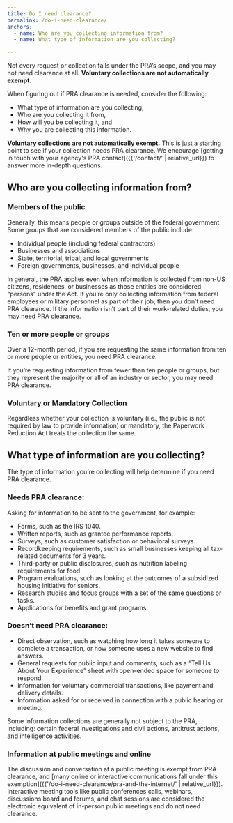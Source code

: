 ```yaml
---
title: Do I need clearance?
permalink: /do-i-need-clearance/
anchors:
  - name: Who are you collecting information from?
  - name: What type of information are you collecting?

---
```


Not every request or collection falls under the PRA’s scope, and you may not need clearance at all. **Voluntary collections are not automatically exempt.**

When figuring out if PRA clearance is needed, consider the following:

- What type of information are you collecting,
- Who are you collecting it from,
- How will you be collecting it, and
- Why you are collecting this information.

**Voluntary collections are not automatically exempt.** This is just a starting point to see if your collection needs PRA clearance. We encourage [getting in touch with your agency's PRA contact]({{'/contact/' | relative_url}}) to answer more in-depth questions.

## Who are you collecting information from?

### Members of the public

Generally, this means people or groups outside of the federal government. Some groups that are considered members of the public include:

- Individual people (including federal contractors)
- Businesses and associations
- State, territorial, tribal, and local governments
- Foreign governments, businesses, and individual people

In general, the PRA applies even when information is collected from non-US citizens, residences, or businesses as those entities are considered “persons” under the Act. If you’re only collecting information from federal employees or military personnel as part of their job, then you don’t need PRA clearance. If the information isn’t part of their work-related duties, you may need PRA clearance.

### Ten or more people or groups

Over a 12-month period, if you are requesting the same information from ten or more people or entities, you need PRA clearance.

If you’re requesting information from fewer than ten people or groups, but they represent the majority or all of an industry or sector, you may need PRA clearance.

### Voluntary or Mandatory Collection

Regardless whether your collection is voluntary (i.e., the public is not required by law to provide information) or mandatory, the Paperwork Reduction Act treats the collection the same.

## What type of information are you collecting?

The type of information you’re collecting will help determine if you need PRA clearance.

### Needs PRA clearance:

Asking for information to be sent to the government, for example:

- Forms, such as the IRS 1040.
- Written reports, such as grantee performance reports.
- Surveys, such as customer satisfaction or behavioral surveys.
- Recordkeeping requirements, such as small businesses keeping all tax-related documents for 3 years.
- Third-party or public disclosures, such as nutrition labeling requirements for food.
- Program evaluations, such as looking at the outcomes of a subsidized housing initiative for seniors.
- Research studies and focus groups with a set of the same questions or tasks.
- Applications for benefits and grant programs.

### Doesn’t need PRA clearance:

- Direct observation, such as watching how long it takes someone to complete a transaction, or how someone uses a new website to find answers.
- General requests for public input and comments, such as a “Tell Us About Your Experience” sheet with open-ended space for someone to respond.
- Information for voluntary commercial transactions, like payment and delivery details.
- Information asked for or received in connection with a public hearing or meeting.

Some information collections are generally not subject to the PRA, including: certain federal investigations and civil actions, antitrust actions, and intelligence activities.

### Information at public meetings and online

The discussion and conversation at a public meeting is exempt from PRA clearance, and [many online or interactive communications fall under this exemption]({{'/do-i-need-clearance/pra-and-the-internet/' | relative_url}}). Interactive meeting tools like public conferences calls, webinars, discussions board and forums, and chat sessions are considered the electronic equivalent of in-person public meetings and do not need clearance.
